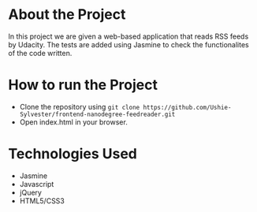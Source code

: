 # About the Project

In this project we are given a web-based application that reads RSS feeds by Udacity. The tests are added using Jasmine to check the functionalites of the code written.

# How to run the Project

- Clone the repository using `git clone https://github.com/Ushie-Sylvester/frontend-nanodegree-feedreader.git`
- Open index.html in your browser.

# Technologies Used

- Jasmine
- Javascript
- jQuery
- HTML5/CSS3